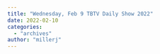 ```yaml
---
title: "Wednesday, Feb 9 TBTV Daily Show 2022"
date: 2022-02-10
categories: 
  - "archives"
author: "millerj"
---
```



